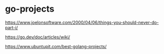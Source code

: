 # go-projects

https://www.joelonsoftware.com/2000/04/06/things-you-should-never-do-part-i/

https://go.dev/doc/articles/wiki/

https://www.ubuntupit.com/best-golang-projects/
